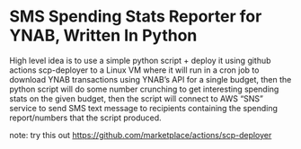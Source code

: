 # SMS Spending Stats Reporter for YNAB, Written In Python

High level idea is to use a simple python script + deploy it using github actions scp-deployer to a Linux VM where it will run in a cron job to download YNAB transactions using YNAB’s API for a single budget, then the python script will do some number crunching to get interesting spending stats on the given budget, then the script will connect to AWS “SNS” service to send SMS text message to recipients containing the spending report/numbers that the script produced.

note: try this out https://github.com/marketplace/actions/scp-deployer
